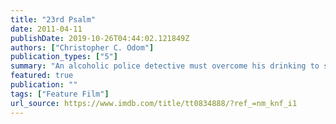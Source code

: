 ```yaml
---
title: "23rd Psalm"
date: 2011-04-11
publishDate: 2019-10-26T04:44:02.121849Z
authors: ["Christopher C. Odom"]
publication_types: ["5"]
summary: "An alcoholic police detective must overcome his drinking to solve a mysterious murder of a prostitute."
featured: true
publication: ""
tags: ["Feature Film"]
url_source: https://www.imdb.com/title/tt0834888/?ref_=nm_knf_i1
---
```

